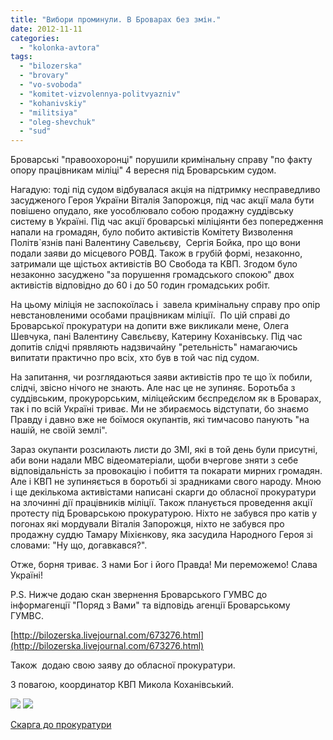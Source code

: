 ```yaml
---
title: "Вибори проминули. В Броварах без змін."
date: 2012-11-11
categories: 
  - "kolonka-avtora"
tags: 
  - "bilozerska"
  - "brovary"
  - "vo-svoboda"
  - "komitet-vizvolennya-politvyazniv"
  - "kohanivskiy"
  - "militsiya"
  - "oleg-shevchuk"
  - "sud"
---
```


Броварські "правоохоронці" порушили кримінальну справу "по факту опору працівникам міліці" 4 вересня під Броварським судом.

Нагадую: тоді під судом відбувалася акція на підтримку несправедливо засудженого Героя України Віталія Запорожця, під час акції мала бути повішено опудало, яке уособлювало собою продажну суддівську систему в Україні. Під час акції броварські міліціянти без попередження напали на громадян, було побито активістів Комітету Визволення Політв\`язнів пані Валентину Савельєву,  Сергія Бойка, про що вони подали заяви до місцевого РОВД. Також в грубій формі, незаконно, затримали ще щістьох активістів ВО Свобода та КВП. Згодом було незаконно засуджено "за порушення громадського спокою" двох активістів відповідно до 60 і до 50 годин громадських робіт.

На цьому міліція не заспокоїлась і  завела кримінальну справу про опір невстановленими особами працівникам міліції.  По цій справі до Броварської прокуратури на допити вже викликали мене, Олега Шевчука, пані Валентину Савєльєву, Катерину Коханівську. Під час допитів слідчі прявляють надзвичайну "ретельність" намагаючись випитати практично про всіх, хто був в той час під судом.

На запитання, чи розглядаються заяви активістів про те що їх побили, слідчі, звісно нічого не знають. Але нас це не зупиняє. Боротьба з суддівським, прокурорським, міліцейским бєспредєлом як в Броварах, так і по всій Україні триває. Ми не збираємось відступати, бо знаємо Правду і давно вже не боїмося окупантів, які тимчасово панують "на нашій, не своїй землі".

Зараз окупанти розсилають листи до ЗМІ, які в той день були присутні, аби вони надали МВС відеоматеріали, щоби вчергове зняти з себе відповідальність за провокацію і побиття та покарати мирних громадян. Але і КВП не зупиняється в боротьбі зі зрадниками свого народу. Мною і ще декількома активістами написані скарги до обласної прокуратури на злочинні дії працівників міліції. Також планується проведення акції протесту під Броварською прокуратурою. Ніхто не забувся про катів у погонах які мордували Віталія Запорожця, ніхто не забувся про продажну суддю Тамару Міхієнкову, яка засудила Народного Героя зі словами: "Ну що, догавкався?".

Отже, борня триває. З нами Бог і його Правда! Ми переможемо! Слава Україні!

P.S. Нижче додаю скан звернення Броварського ГУМВС до інформагенції "Поряд з Вами" та відповідь агенції Броварському ГУМВС.

[http://bilozerska.livejournal.com/673276.html](http://bilozerska.livejournal.com/673276.html)

Також  додаю свою заяву до обласної прокуратури.

З повагою, координатор КВП Микола Коханівський.

[![](https://mpz.brovary.org/wp-content/uploads/2012/11/Mentovskiy-zapit2.jpg)](https://mpz.brovary.org/wp-content/uploads/2012/11/Mentovskiy-zapit2.jpg) [![](https://mpz.brovary.org/wp-content/uploads/2012/11/Olenchina-vidpovid3.jpg)](https://mpz.brovary.org/wp-content/uploads/2012/11/Olenchina-vidpovid3.jpg)

[Скарга до прокуратури](https://mpz.brovary.org/wp-content/uploads/2012/11/Skarga-do-prokuraturi.doc)
